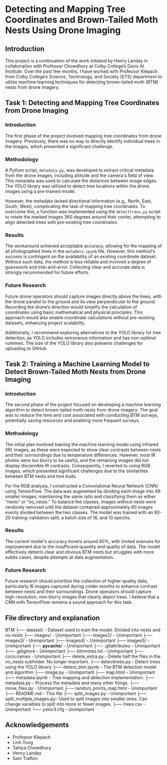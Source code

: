 # Detecting and Mapping Tree Coordinates and Brown-Tailed Moth Nests Using Drone Imaging

## Introduction
This project is a continuation of the work initiated by Henry Landay in collaboration with Professor Chowdhury at Colby College’s Davis AI Institute. Over the past few months, I have worked with Professor Klepach from Colby College’s Science, Technology, and Society (STS) department to utilize machine learning techniques for detecting brown-tailed moth (BTM) nests from drone imagery.

## Task 1: Detecting and Mapping Tree Coordinates from Drone Imaging

### Introduction  
The first phase of the project involved mapping tree coordinates from drone imagery. Previously, there was no way to directly identify individual trees in the images, which presented a significant challenge.

### Methodology  
A Python script, `metadata.py`, was developed to extract critical metadata from the drone images, including altitude and the camera's field of view. This metadata was used to calculate the distances between image edges. The YOLO library was utilized to detect tree locations within the drone images using a pre-trained model.

However, the metadata lacked directional information (e.g., North, East, South, West), complicating the task of mapping tree coordinates. To overcome this, a function was implemented using the `detecttrees.py` script to rotate the marked images 360 degrees around their center, attempting to align detected trees with pre-existing tree coordinates.

### Results  
The workaround achieved acceptable accuracy, allowing for the mapping of all photographed trees in the `metadata.ipynb` file. However, this method's success is contingent on the availability of an existing coordinate dataset. Without such data, the method is less reliable and involved a degree of guesswork and trial-and-error. Collecting clear and accurate data is strongly recommended for future efforts.

### Future Research  
Future drone operators should capture images directly above the trees, with the drone parallel to the ground and its view perpendicular to the ground. Recording the drone’s direction would simplify the calculation of coordinates using basic mathematical and physical principles. This approach would also enable coordinate calculations without pre-existing datasets, enhancing project scalability.

Additionally, I recommend exploring alternatives to the YOLO library for tree detection, as YOLO includes extraneous information and has non-optimal runtimes. The size of the YOLO library also presents challenges for uploading to GitHub.

## Task 2: Training a Machine Learning Model to Detect Brown-Tailed Moth Nests from Drone Imaging

### Introduction  
The second phase of the project focused on developing a machine learning algorithm to detect brown-tailed moth nests from drone imagery. The goal was to reduce the time and cost associated with conducting BTM surveys, potentially saving resources and enabling more frequent surveys.

### Methodology  
The initial plan involved training the machine learning model using infrared (IR) images, as these were expected to show clear contrasts between nests and their surroundings due to temperature differences. However, most IR photos were too blurry to be useful, and the remaining images did not display discernible IR contrasts. Consequently, I reverted to using RGB images, which presented significant challenges due to the similarities between BTM nests and tree buds.

For the RGB analysis, I constructed a Convolutional Neural Network (CNN) using TensorFlow. The data was augmented by dividing each image into 49 smaller images, maintaining the same ratio and classifying them as either “nests” or “no_nests.” To balance the classes, images without nests were randomly removed until the dataset contained approximately 80 images evenly divided between the two classes. The model was trained with an 80-20 training-validation split, a batch size of 16, and 10 epochs.

### Results  
The current model's accuracy hovers around 60%, with limited avenues for improvement due to the insufficient quantity and quality of data. The model effectively detects clear and obvious BTM nests but struggles with more subtle cases, despite attempts at data augmentation.

### Future Research  
Future research should prioritize the collection of higher-quality data, particularly IR images captured during colder months to enhance contrast between nests and their surroundings. Drone operators should capture high-resolution, non-blurry images that clearly depict trees. I believe that a CNN with TensorFlow remains a sound approach for this task.

## File directory and explanation
BTM
├── dataset/                - Dataset used to train the model. Divided into nests and no nests
├── images/                 - Unimportant
├── images2/                - Unimportant
├── images3/                - Unimportant
├── images4/                - Unimportant
├── images5/                - Unimportant
├── __pycache__/            - Unimportant
├── .gitattributes          - Unimportant
├── .gitignore              - Unimportant
├── btmnotes.txt            - Unimportant
├── coco.names              - Unimportant
├── delete_extra.py         - Delete half the files in the no_nests subfolder. No longer important.
├── detecttrees.py          - Detect trees using the YOLO library
├── detect_btm.ipynb        - The BTM detection model and algorithm
├── image.py                - Unimportant
├── map.html                - Unimportant
├── metadata.ipynb          - Tree mapping and detection implementation.
├── metadata.py             - Process the metadata and many other things.
├── move_files.py           - Unimportant
├── random_points_map.html  - Unimportant
├── README.md               - This file
├── split_images.py         - Unimportant
├── split_multiple_images.py- Used to split images into smaller ones. Can change variables to split into more or fewer images.
├── trees.csv               - Unimportant
└── yolov3.cfg              - Unimportant


## Acknowledgements  
- Professor Klepach  
- Linh Tong  
- Tahiya Chowdhury  
- Henry Landay  
- Sam Trafton